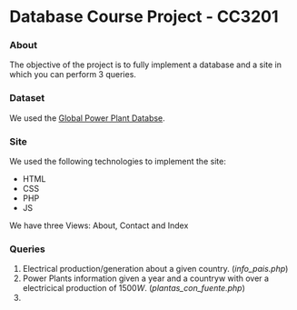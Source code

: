 # Database Course Project - CC3201

### About

The objective of the project is to fully implement a database and a site in which you can perform 3 queries.

### Dataset

We used the [Global Power Plant Databse](https://www.google.com "Global Power Plant Database").

### Site

We used the following technologies to implement the site:

* HTML
* CSS
* PHP
* JS 

We have three Views: About, Contact and Index

### Queries

1. Electrical production/generation about a given country. (*info_pais.php*)
2. Power Plants information given a year and a countryw with over a electricical production of 1500$W$. (*plantas_con_fuente.php*)
3. 
